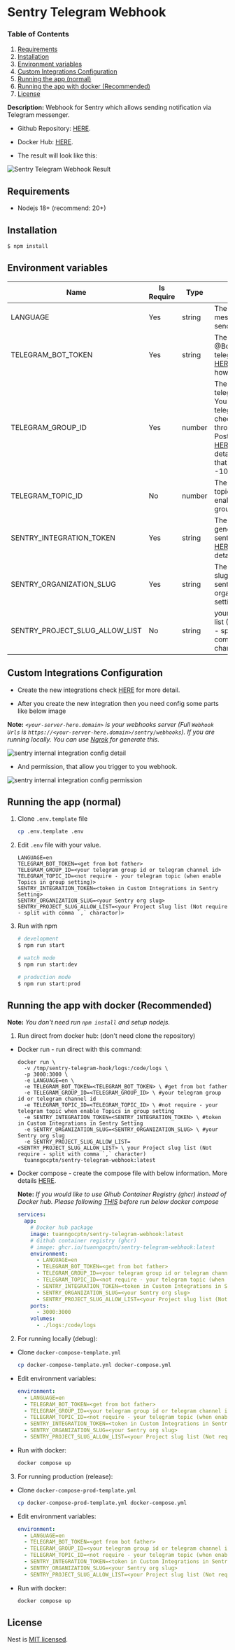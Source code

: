 # Sentry Telegram Webhook

### Table of Contents

1. [Requirements](#Requirements)
1. [Installation](#Installation)
1. [Environment variables](#Environment-variables)
1. [Custom Integrations Configuration](#Custom-Integrations-Configuration)
1. [Running the app (normal)](#Running-the-app-normal)
1. [Running the app with docker (Recommended)](#Running-the-app-with-docker-Recommended)
1. [License](#License)

**Description:** Webhook for Sentry which allows sending notification via Telegram messenger.

- Github Repository: [HERE](https://github.com/tuanngocptn/sentry-telegram-webhook).

- Docker Hub: [HERE](https://hub.docker.com/repository/docker/tuanngocptn/sentry-telegram-webhook).

- The result will look like this:

![Sentry Telegram Webhook Result](https://github.com/tuanngocptn/sentry-telegram-webhook/blob/main/.github/assets/imgs/telegram_send_result.png?raw=true 'Sentry Telegram Webhook Result')

## Requirements

- Nodejs 18+ (recommend: 20+)

## Installation

```bash
$ npm install
```

## Environment variables

| Name                           | Is Require | Type   | Note                                                                                                                                                                                                                                          | Value |
| ------------------------------ | ---------- | ------ | --------------------------------------------------------------------------------------------------------------------------------------------------------------------------------------------------------------------------------------------- | ----- |
| LANGUAGE                       | Yes        | string | The language of message when send                                                                                                                                                                                                             | vi,en |
| TELEGRAM_BOT_TOKEN             | Yes        | string | The token from @BotFather telegram check [HERE](https://core.telegram.org/bots/tutorial#obtain-your-bot-token) for see how to get this.                                                                                                       |       |
| TELEGRAM_GROUP_ID              | Yes        | number | The id of your telegram group. You can use telegram API for check that through Postman. Check [HERE](https://stackoverflow.com/questions/32423837/telegram-bot-how-to-get-a-group-chat-id) for more detail. Normally, that start with -100... |       |
| TELEGRAM_TOPIC_ID              | No         | number | The id of you topic if you enable Topics in group setting.                                                                                                                                                                                    |       |
| SENTRY_INTEGRATION_TOKEN       | Yes        | string | The token that geneate by sentry. Check [HERE](https://docs.sentry.io/organization/integrations/integration-platform/#permissions) for more detail.                                                                                           |       |
| SENTRY_ORGANIZATION_SLUG       | Yes        | string | The organization slug in your sentry organization setting                                                                                                                                                                                     |       |
| SENTRY_PROJECT_SLUG_ALLOW_LIST | No         | string | your Project slug list (Not require - split with comma `,` character)setting                                                                                                                                                                  |       |

## Custom Integrations Configuration

- Create the new integrations check [HERE](https://docs.sentry.io/organization/integrations/integration-platform/#permissions) for more detail.

- After you create the new integration then you need config some parts like below image

**Note:** _`<your-server-here.domain>` is your webhooks server (Full `Webhook Urls` is `https://<your-server-here.domain>/sentry/webhooks`). If you are running locally. You can use [Ngrok](https://ngrok.com/) for generate this._

![sentry internal integration config detail](https://github.com/tuanngocptn/sentry-telegram-webhook/blob/main/.github/assets/imgs/sentry_internal_integration_config_detail.png?raw=true 'sentry internal integration config detail')

- And permission, that allow you trigger to you webhook.

![sentry internal integration config permission](https://github.com/tuanngocptn/sentry-telegram-webhook/blob/main/.github/assets/imgs/sentry_internal_integration_config_permission.png?raw=true 'sentry internal integration config permission')

## Running the app (normal)

1. Clone `.env.template` file

   ```sh
   cp .env.template .env
   ```

2. Edit `.env` file with your value.

   ```env
   LANGUAGE=en
   TELEGRAM_BOT_TOKEN=<get from bot father>
   TELEGRAM_GROUP_ID=<your telegram group id or telegram channel id>
   TELEGRAM_TOPIC_ID=<not require - your telegram topic (when enable Topics in group setting)>
   SENTRY_INTEGRATION_TOKEN=<token in Custom Integrations in Sentry Setting>
   SENTRY_ORGANIZATION_SLUG=<your Sentry org slug>
   SENTRY_PROJECT_SLUG_ALLOW_LIST=<your Project slug list (Not require - split with comma `,` charactor)>
   ```

3. Run with npm

   ```bash
   # development
   $ npm run start

   # watch mode
   $ npm run start:dev

   # production mode
   $ npm run start:prod
   ```

## Running the app with docker (Recommended)

**Note:** _You don't need run `npm install` and setup nodejs._

1. Run direct from docker hub: (don't need clone the repository)

- Docker run - run direct with this command:

    ```shell
    docker run \
      -v /tmp/sentry-telegram-hook/logs:/code/logs \
      -p 3000:3000 \
      -e LANGUAGE=en \
      -e TELEGRAM_BOT_TOKEN=<TELEGRAM_BOT_TOKEN> \ #get from bot father 
      -e TELEGRAM_GROUP_ID=<TELEGRAM_GROUP_ID> \ #your telegram group id or telegram channel id 
      -e TELEGRAM_TOPIC_ID=<TELEGRAM_TOPIC_ID> \ #not require - your telegram topic when enable Topics in group setting 
      -e SENTRY_INTEGRATION_TOKEN=<SENTRY_INTEGRATION_TOKEN> \ #token in Custom Integrations in Sentry Setting 
      -e SENTRY_ORGANIZATION_SLUG=<SENTRY_ORGANIZATION_SLUG> \ #your Sentry org slug
      -e SENTRY_PROJECT_SLUG_ALLOW_LIST=<SENTRY_PROJECT_SLUG_ALLOW_LIST> \ your Project slug list (Not require - split with comma `,` character)
      tuanngocptn/sentry-telegram-webhook:latest 
    ```

- Docker compose - create the compose file with below information. More details [HERE](https://hub.docker.com/repository/docker/tuanngocptn/sentry-telegram-webhook).

  **Note:** _If you would like to use Gihub Container Registry (ghcr) instead of Docker hub. Please following [THIS](https://docs.github.com/en/packages/working-with-a-github-packages-registry/working-with-the-container-registry) before run below docker compose_

  ```yml
  services:
    app:
      # Docker hub package
      image: tuanngocptn/sentry-telegram-webhook:latest
      # Github container registry (ghcr)
      # image: ghcr.io/tuanngocptn/sentry-telegram-webhook:latest
      environment:
        - LANGUAGE=en
        - TELEGRAM_BOT_TOKEN=<get from bot father>
        - TELEGRAM_GROUP_ID=<your telegram group id or telegram channel id>
        - TELEGRAM_TOPIC_ID=<not require - your telegram topic (when enable Topics in group setting)>
        - SENTRY_INTEGRATION_TOKEN=<token in Custom Integrations in Sentry Setting>
        - SENTRY_ORGANIZATION_SLUG=<your Sentry org slug>
        - SENTRY_PROJECT_SLUG_ALLOW_LIST=<your Project slug list (Not require - split with comma `,` character)>
      ports:
        - 3000:3000
      volumes:
        - ./logs:/code/logs
  ```

2. For running locally (debug):

- Clone `docker-compose-template.yml`

  ```sh
  cp docker-compose-template.yml docker-compose.yml
  ```

- Edit environment variables:

  ```yml
  environment:
    - LANGUAGE=en
    - TELEGRAM_BOT_TOKEN=<get from bot father>
    - TELEGRAM_GROUP_ID=<your telegram group id or telegram channel id>
    - TELEGRAM_TOPIC_ID=<not require - your telegram topic (when enable Topics in group setting)>
    - SENTRY_INTEGRATION_TOKEN=<token in Custom Integrations in Sentry Setting>
    - SENTRY_ORGANIZATION_SLUG=<your Sentry org slug>
    - SENTRY_PROJECT_SLUG_ALLOW_LIST=<your Project slug list (Not require - split with comma `,` character)>
  ```

- Run with docker:

  ```sh
  docker compose up
  ```

3. For running production (release):

- Clone `docker-compose-prod-template.yml`

  ```sh
  cp docker-compose-prod-template.yml docker-compose.yml
  ```

- Edit environment variables:

  ```yml
  environment:
    - LANGUAGE=en
    - TELEGRAM_BOT_TOKEN=<get from bot father>
    - TELEGRAM_GROUP_ID=<your telegram group id or telegram channel id>
    - TELEGRAM_TOPIC_ID=<not require - your telegram topic (when enable Topics in group setting)>
    - SENTRY_INTEGRATION_TOKEN=<token in Custom Integrations in Sentry Setting>
    - SENTRY_ORGANIZATION_SLUG=<your Sentry org slug>
    - SENTRY_PROJECT_SLUG_ALLOW_LIST=<your Project slug list (Not require - split with comma `,` character)>
  ```

- Run with docker:

  ```sh
  docker compose up
  ```

## License

Nest is [MIT licensed](LICENSE).
